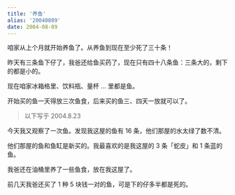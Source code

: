 ```yaml
---
title: '养鱼'
alias: '20040809'
date: 2004-08-09
---
```


咱家从上个月就开始养鱼了。从养鱼到现在至少死了三十条！

昨天有三条鱼下仔了，我爸还给鱼买药了，现在只有四十八条鱼：三条大的，剩下的都是小的。

现在咱家冰箱格里、饮料瓶、量杯 ... 里都是鱼。

开始买的鱼一天得放三次鱼食，后来买的鱼三、四天一放就可以了。

> 以下写于 2004.8.23

今天我又观察了一次鱼。发现我这屋的鱼有 16 条，他们那屋的水太绿了数不清。

他们那屋的鱼和鱼缸是新买的。我最喜欢的是我这屋的 3 条「蛇皮」和 1 条蓝的鱼。

我爸还在油桶里养了一些鱼食，放在我这屋了。

前几天我爸还买了 1 种 5 块钱一对的鱼，可是下的仔多半都是死的。
